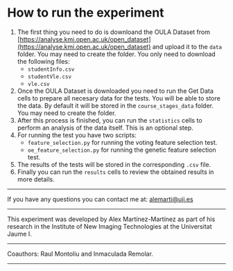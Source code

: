 # How to run the experiment

1. The first thing you need to do is downloand the OULA Dataset from [https://analyse.kmi.open.ac.uk/open_dataset](https://analyse.kmi.open.ac.uk/open_dataset) and upload it to the `data` folder. You may need to create the folder. You only need to download the following files:
   - `studentInfo.csv`
   - `studentVle.csv`
   - `vle.csv`
2. Once the OULA Dataset is downloaded you need to run the Get Data cells to prepare all necesary data for the tests. You will be able to store the data. By default it will be stored in the `course_stages_data` folder. You may need to create the folder.
3. After this process is finished, you can run the `statistics` cells to perform an analysis of the data itself. This is an optional step.
4. For running the test you have two scripts:
   - `feature_selection.py` for running the voting feature selection test.
   - `oe_feature_selection.py` for running the genetic feature selection test.
5. The results of the tests will be stored in the corresponding `.csv` file.
6. Finally you can run the `results` cells to review the obtained results in more details.
---

If you have any questions you can contact me at: [alemarti@uji.es](mailto:alemarti@uji.es)

---

This experiment was developed by Alex Martínez-Martínez as part of his research in the Institute of New Imaging Technologies at the Universitat Jaume I.

---

Coauthors: Raul Montoliu and Inmaculada Remolar.

---